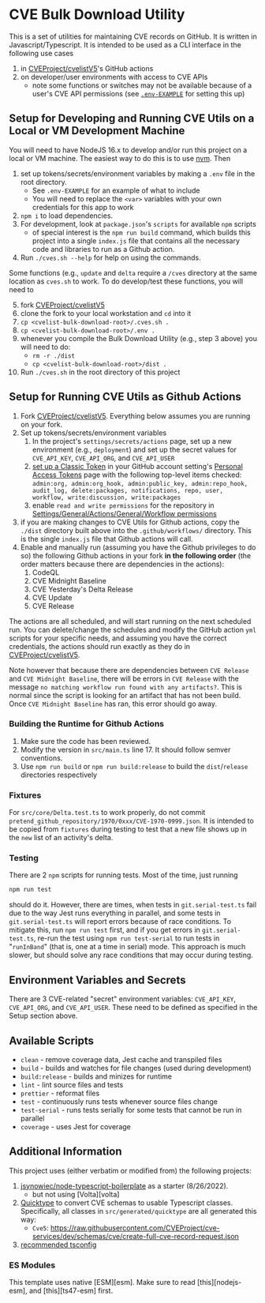 # CVE Bulk Download Utility

This is a set of utilities for maintaining CVE records on GitHub. It is written in Javascript/Typescript. It is intended to be used as a CLI interface in the following use cases

1. in [CVEProject/cvelistV5](https://github.com/CVEProject/cvelistV5)'s GitHub actions
2. on developer/user environments with access to CVE APIs
   - note some functions or switches may not be available because of a user's CVE API permissions (see [`.env-EXAMPLE`](.env-EXAMPLE) for setting this up)

## Setup for Developing and Running CVE Utils on a Local or VM Development Machine 

You will need to have NodeJS 16.x to develop and/or run this project on a local or VM machine. The easiest way to do this is to use [nvm](https://github.com/nvm-sh/nvm).  Then

1. set up tokens/secrets/environment variables by making a `.env` file in the root directory.
   - See `.env-EXAMPLE` for an example of what to include
   - You will need to replace the `<var>` variables with your own credentials for this app to work
2. `npm i` to load dependencies.
3. For development, look at `package.json`'s `scripts` for available `npm` scripts
   - of special interest is the `npm run build` command, which builds this project into a single `index.js` file that contains all the necessary code and libraries to run as a Github action.
4. Run `./cves.sh --help` for help on using the commands.

Some functions (e.g., `update` and `delta` require a `/cves` directory at the same location as `cves.sh` to work.  To do develop/test these functions, you will need to

5. fork [CVEProject/cvelistV5](https://github.com/CVEProject/cvelistV5)
6. clone the fork to your local workstation and `cd` into it
7. `cp <cvelist-bulk-download-root>/.cves.sh .`
8. `cp <cvelist-bulk-download-root>/.env .`
9. whenever you compile the Bulk Download Utility (e.g., step 3 above) you will need to do:
   - `rm -r ./dist`
   - `cp <cvelist-bulk-download-root>/dist .`
10. Run `./cves.sh` in the root directory of this project 

## Setup for Running CVE Utils as Github Actions

1. Fork [CVEProject/cvelistV5](https://github.com/CVEProject/cvelistV5).  Everything below assumes you are running on your fork.
2. Set up tokens/secrets/environment variables
   1. In the project's `settings/secrets/actions` page, set up a new environment (e.g., `deployment`) and set up the secret values for `CVE_API_KEY`, `CVE_API_ORG`, and `CVE_API_USER` 
   2. [set up a Classic Token](https://docs.github.com/en/authentication/keeping-your-account-and-data-secure/creating-a-personal-access-token) in your GitHub account setting's [Personal Access Tokens](https://github.com/settings/tokens) page with the following top-level items checked:  `admin:org, admin:org_hook, admin:public_key, admin:repo_hook, audit_log, delete:packages, notifications, repo, user, workflow, write:discussion, write:packages`
   3. enable `read and write permissions` for the repository in [Settings/General/Actions/General/Workflow permissions](https://github.com/hkong/cvelistV5/settings/actions)
3. if you are making changes to CVE Utils for Github actions, copy the `./dist` directory built above into the `.github/workflows/` directory.  This is the single `index.js` file that Github actions will call.
4. Enable and manually run (assuming you have the Github privileges to do so) the following Github actions in your fork **in the following order** (the order matters because there are dependencies in the actions):
   1. CodeQL
   2. CVE Midnight Baseline
   3. CVE Yesterday's Delta Release
   4. CVE Update
   5. CVE Release

The actions are all scheduled, and will start running on the next scheduled run.  You can delete/change the schedules and modify the GitHub action `yml` scripts for your specific needs, and assuming you have the correct credentials, the actions should run exactly as they do in [CVEProject/cvelistV5](https://github.com/CVEProject/cvelistV5).

Note however that because there are dependencies between `CVE Release` and `CVE Midnight Baseline`, there will be errors in `CVE Release` with the message `no matching workflow run found with any artifacts?`.  This is normal since the script is looking for an artifact that has not been build.  Once `CVE Midnight Baseline` has ran, this error should go away.

### Building the Runtime for Github Actions

1. Make sure the code has been reviewed.
2. Modify the version in `src/main.ts` line 17. It should follow semver conventions.
3. Use `npm run build` or `npm run build:release` to build the `dist`/`release` directories respectively

### Fixtures

For `src/core/Delta.test.ts` to work properly, do not commit `pretend_github_repository/1970/0xxx/CVE-1970-0999.json`. It is intended to be copied from `fixtures` during testing to test that a new file shows up in the `new` list of an activity's delta.

### Testing

There are 2 `npm` scripts for running tests. Most of the time, just running

```bash
npm run test
```

should do it. However, there are times, when tests in `git.serial-test.ts` fail due to the way Jest runs everything in parallel, and some tests in `git.serial-test.ts` will report errors because of race conditions. To mitigate this, run `npm run test` first, and if you get errors in `git.serial-test.ts`, re-run the test using `npm run test-serial` to run tests in "`runInBand`" (that is, one at a time in serial) mode. This approach is much slower, but should solve any race conditions that may occur during testing.

## Environment Variables and Secrets

There are 3 CVE-related "secret" environment variables: `CVE_API_KEY`, `CVE_API_ORG`, and `CVE_API_USER`. These need to be defined as specified in the Setup section above.


## Available Scripts

- `clean` - remove coverage data, Jest cache and transpiled files
- `build` - builds and watches for file changes (used during development)
- `build:release` - builds and minizes for runtime
- `lint` - lint source files and tests
- `prettier` - reformat files
- `test` - continuously runs tests whenever source files change
- `test-serial` - runs tests serially for some tests that cannot be run in parallel
- `coverage` - uses Jest for coverage

## Additional Information

This project uses (either verbatim or modified from) the following projects:

1. [jsynowiec/node-typescript-boilerplate](https://github.com/jsynowiec/node-typescript-boilerplate) as a starter (8/26/2022).
   - but not using [Volta][volta]
2. [Quicktype](https://quicktype.io/) to convert CVE schemas to usable Typescript classes. Specifically, all classes in `src/generated/quicktype` are all generated this way:
   - `Cve5`: https://raw.githubusercontent.com/CVEProject/cve-services/dev/schemas/cve/create-full-cve-record-request.json
3. [recommended tsconfig](https://github.com/tsconfig/bases#centralized-recommendations-for-tsconfig-bases)

### ES Modules

This template uses native [ESM][esm]. Make sure to read [this][nodejs-esm], and [this][ts47-esm] first.
